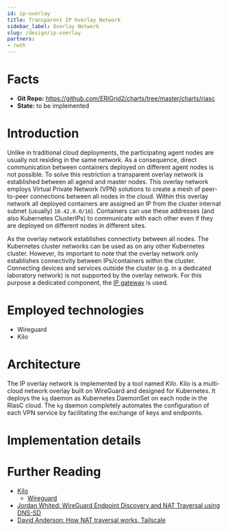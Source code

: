 ```yaml
---
id: ip-overlay
title: Transparent IP Overlay Network
sidebar_label: Overlay Network
slug: /design/ip-overlay
partners:
- rwth
---
```


# Facts

- **Git Repo:** https://github.com/ERIGrid2/charts/tree/master/charts/riasc
- **State:** to be implemented

# Introduction

Unlike in traditional cloud deployments, the participating agent nodes are usually not residing in the same network.
As a consequence, direct communication between containers deployed on different agent nodes is not possible.
To solve this restriction a transparent overlay network is established between all agend and master nodes.
This overlay network employs Virtual Private Network (VPN) solutions to create a mesh of peer-to-peer connections between all nodes in the cloud.
Within this overlay network all deployed containers are assigned an IP from the cluster internat subnet (usually) `10.42.0.0/16`).
Containers can use these addresses (and also Kubernetes ClusterIPs) to communicate with each other even if they are deployed on different nodes in different sites.

As the overlay network establishes connectivty between all nodes.
The Kubernetes cluster networks can be used as on any other Kubernetes cluster.
However, its important to note that the overlay network only establishes connectivity between IPs/containers within the cluster.
Connecting devices and services outside the cluster (e.g. in a dedicated laboratory network) is not supported by the overlay network.
For this purpose a dedicated component, the [IP gateway](ip-gateway.md) is used.

# Employed technologies

- Wireguard
- Kilo

# Architecture

The IP overlay network is implemented by a tool named _Kilo_.
Kilo is a multi-cloud network overlay built on WireGuard and designed for Kubernetes.
It deploys the `kg` daemon as Kubernetes DaemonSet on each node in the RIasC cloud.
The `kg` daemon completely automates the configuration of each VPN service by facilitating the exchange of keys and endpoints.

# Implementation details

# Further Reading

- [Kilo](https://github.com/squat/kilo)
  - [Wireguard](https://wireguard.com/)
- [Jordan Whited: WireGuard Endpoint Discovery and NAT Traversal using DNS-SD](https://www.jordanwhited.com/posts/wireguard-endpoint-discovery-nat-traversal/)
- [David Anderson: How NAT traversal works, Tailscale](https://tailscale.com/blog/how-nat-traversal-works/)
